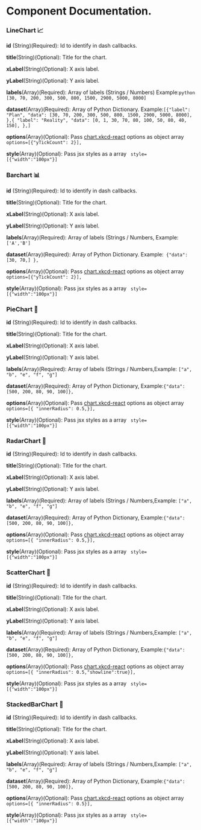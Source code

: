 # Component Documentation.

### LineChart 📈

<strong>id</strong> (String)(Required): Id to identify in dash callbacks.

<strong>title</strong>(String)(Optional): Title for the chart.

<strong>xLabel</strong>(String)(Optional): X axis label.

<strong>yLabel</strong>(String)(Optional): Y axis label.

<strong>labels</strong>(Array)(Required): Array of labels (Strings / Numbers)
Example:`python [30, 70, 200, 300, 500, 800, 1500, 2900, 5000, 8000]`

<strong>dataset</strong>(Array)(Required): Array of Python Dictionary.
Example:`[{"label": "Plan", "data": [30, 70, 200, 300, 500, 800, 1500, 2900, 5000, 8000], },{ "label": "Reality", "data": [0, 1, 30, 70, 80, 100, 50, 80, 40, 150], },] `

<strong>options</strong>(Array)(Optional): Pass [chart.xkcd-react](https://www.npmjs.com/package/chart.xkcd-react) options as object array
` options=[{"yTickCount": 2}],`

<strong>style</strong>(Array)(Optional): Pass jsx styles as a array ` style=[{"width":"100px"}]`

### Barchart 📊

<strong>id</strong> (String)(Required): Id to identify in dash callbacks.

<strong>title</strong>(String)(Optional): Title for the chart.

<strong>xLabel</strong>(String)(Optional): X axis label.

<strong>yLabel</strong>(String)(Optional): Y axis label.

<strong>labels</strong>(Array)(Required): Array of labels (Strings / Numbers, Example:`['A','B']`

<strong>dataset</strong>(Array)(Required): Array of Python Dictionary.
Example:` {"data": [30, 70,] },`

<strong>options</strong>(Array)(Optional): Pass [chart.xkcd-react](https://www.npmjs.com/package/chart.xkcd-react) options as object array `options=[{"yTickCount": 2}],`

<strong>style</strong>(Array)(Optional): Pass jsx styles as a array ` style=[{"width":"100px"}]`

### PieChart 🧿

<strong>id</strong> (String)(Required): Id to identify in dash callbacks.

<strong>title</strong>(String)(Optional): Title for the chart.

<strong>xLabel</strong>(String)(Optional): X axis label.

<strong>yLabel</strong>(String)(Optional): Y axis label.

<strong>labels</strong>(Array)(Required): Array of labels (Strings / Numbers,Example: `["a", "b", "e", "f", "g"]`

<strong>dataset</strong>(Array)(Required): Array of Python Dictionary, Example:`{"data": [500, 200, 80, 90, 100]},`

<strong>options</strong>(Array)(Optional): Pass [chart.xkcd-react](https://www.npmjs.com/package/chart.xkcd-react) options as object array ` options=[{ "innerRadius": 0.5,}],`

<strong>style</strong>(Array)(Optional): Pass jsx styles as a array ` style=[{"width":"100px"}]`

### RadarChart 🧿

<strong>id</strong> (String)(Required): Id to identify in dash callbacks.

<strong>title</strong>(String)(Optional): Title for the chart.

<strong>xLabel</strong>(String)(Optional): X axis label.

<strong>yLabel</strong>(String)(Optional): Y axis label.

<strong>labels</strong>(Array)(Required): Array of labels (Strings / Numbers,Example: `["a", "b", "e", "f", "g"]`

<strong>dataset</strong>(Array)(Required): Array of Python Dictionary, Example:`{"data": [500, 200, 80, 90, 100]},`

<strong>options</strong>(Array)(Optional): Pass [chart.xkcd-react](https://www.npmjs.com/package/chart.xkcd-react) options as object array ` options=[{ "innerRadius": 0.5,}],`

<strong>style</strong>(Array)(Optional): Pass jsx styles as a array ` style=[{"width":"100px"}]`

### ScatterChart 🧿

<strong>id</strong> (String)(Required): Id to identify in dash callbacks.

<strong>title</strong>(String)(Optional): Title for the chart.

<strong>xLabel</strong>(String)(Optional): X axis label.

<strong>yLabel</strong>(String)(Optional): Y axis label.

<strong>labels</strong>(Array)(Required): Array of labels (Strings / Numbers,Example: `["a", "b", "e", "f", "g"]`

<strong>dataset</strong>(Array)(Required): Array of Python Dictionary, Example:`{"data": [500, 200, 80, 90, 100]},`

<strong>options</strong>(Array)(Optional): Pass [chart.xkcd-react](https://www.npmjs.com/package/chart.xkcd-react) options as object array ` options=[{ "innerRadius": 0.5,"showline":true}],`

<strong>style</strong>(Array)(Optional): Pass jsx styles as a array ` style=[{"width":"100px"}]`

### StackedBarChart 🧿

<strong>id</strong> (String)(Required): Id to identify in dash callbacks.

<strong>title</strong>(String)(Optional): Title for the chart.

<strong>xLabel</strong>(String)(Optional): X axis label.

<strong>yLabel</strong>(String)(Optional): Y axis label.

<strong>labels</strong>(Array)(Required): Array of labels (Strings / Numbers,Example: `["a", "b", "e", "f", "g"]`

<strong>dataset</strong>(Array)(Required): Array of Python Dictionary, Example:`{"data": [500, 200, 80, 90, 100]},`

<strong>options</strong>(Array)(Optional): Pass [chart.xkcd-react](https://www.npmjs.com/package/chart.xkcd-react) options as object array ` options=[{ "innerRadius": 0.5}],`

<strong>style</strong>(Array)(Optional): Pass jsx styles as a array ` style=[{"width":"100px"}]`
